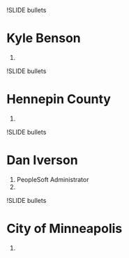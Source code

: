 !SLIDE bullets

# Kyle Benson

1. 

!SLIDE bullets

# Hennepin County

1. 

!SLIDE bullets

# Dan Iverson

1. PeopleSoft Administrator
1. 

!SLIDE bullets

# City of Minneapolis

1. 